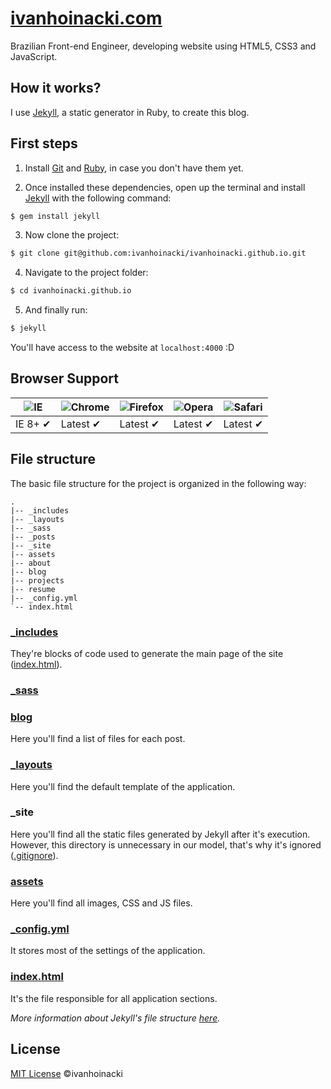 # [ivanhoinacki.com](http://ivanhoinacki.com)

Brazilian Front-end Engineer, developing website using HTML5, CSS3 and JavaScript.

## How it works?

I use [Jekyll](http://jekyllrb.com/), a static generator in Ruby, to create this blog.

## First steps

1. Install [Git](http://git-scm.com/downloads) and [Ruby](http://www.ruby-lang.org/pt/downloads/), in case you don't have them yet.

2. Once installed these dependencies, open up the terminal and install [Jekyll](http://jekyllrb.com/) with the following command:

  ```sh
  $ gem install jekyll
  ```

3. Now clone the project:

  ```sh
  $ git clone git@github.com:ivanhoinacki/ivanhoinacki.github.io.git
  ```

4. Navigate to the project folder:

  ```sh
  $ cd ivanhoinacki.github.io
  ```

5. And finally run:

  ```sh
  $ jekyll
  ```

You'll have access to the website at `localhost:4000` :D

## Browser Support

![IE](https://cloud.githubusercontent.com/assets/398893/3528325/20373e76-078e-11e4-8e3a-1cb86cf506f0.png) | ![Chrome](https://cloud.githubusercontent.com/assets/398893/3528328/23bc7bc4-078e-11e4-8752-ba2809bf5cce.png) | ![Firefox](https://cloud.githubusercontent.com/assets/398893/3528329/26283ab0-078e-11e4-84d4-db2cf1009953.png) | ![Opera](https://cloud.githubusercontent.com/assets/398893/3528330/27ec9fa8-078e-11e4-95cb-709fd11dac16.png) | ![Safari](https://cloud.githubusercontent.com/assets/398893/3528331/29df8618-078e-11e4-8e3e-ed8ac738693f.png)
--- | --- | --- | --- | --- |
IE 8+ ✔ | Latest ✔ | Latest ✔ | Latest ✔ | Latest ✔ |

## File structure

The basic file structure for the project is organized in the following way:

```
.
|-- _includes
|-- _layouts
|-- _sass
|-- _posts
|-- _site
|-- assets
|-- about
|-- blog
|-- projects
|-- resume
|-- _config.yml
`-- index.html
```

### [_includes](https://github.com/ivanhoinacki/ivanhoinacki.github.io/tree/master/_includes)

They're blocks of code used to generate the main page of the site ([index.html](https://github.com/ivanhoinacki/ivanhoinacki.github.io/blob/master/index.html)).

### [_sass](https://github.com/ivanhoinacki/ivanhoinacki.github.io/tree/master/_sass)

### [blog](https://github.com/ivanhoinacki/ivanhoinacki.github.io/tree/master/blog)

Here you'll find a list of files for each post.

### [_layouts](https://github.com/ivanhoinacki/ivanhoinacki.github.io/tree/master/_layouts)

Here you'll find the default template of the application.

### _site

Here you'll find all the static files generated by Jekyll after it's execution. However, this directory is unnecessary in our model, that's why it's ignored ([.gitignore](https://github.com/ivanhoinacki/ivanhoinacki.github.io/blob/master/.gitignore)).

### [assets](https://github.com/ivanhoinacki/ivanhoinacki.github.io/tree/master/assets)

Here you'll find all images, CSS and JS files.

### [_config.yml](https://github.com/ivanhoinacki/ivanhoinacki.github.io/blob/master/_config.yml)

It stores most of the settings of the application.

### [index.html](https://github.com/ivanhoinacki/ivanhoinacki.github.io/blob/master/index.html)

It's the file responsible for all application sections.

*More information about Jekyll's file structure [here](https://github.com/mojombo/jekyll/wiki/Usage).*

## License

[MIT License](http://ivanhoinacki.mit-license.org/) ©ivanhoinacki
